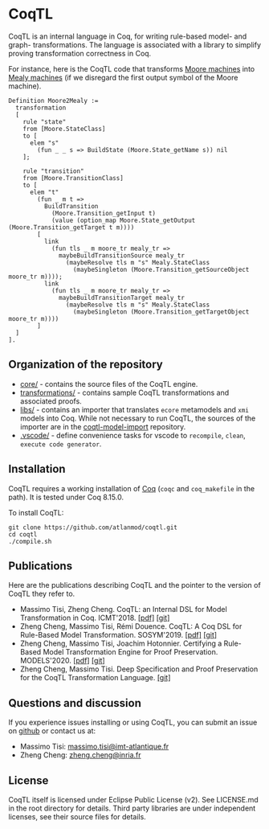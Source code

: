 # CoqTL

CoqTL is an internal language in Coq, for writing rule-based model- and graph- transformations. The language is associated with a library to simplify proving transformation correctness in Coq. 

For instance, here is the CoqTL code that transforms [Moore machines](https://en.wikipedia.org/wiki/Moore_machine) into [Mealy machines](https://en.wikipedia.org/wiki/Mealy_machine) (if we disregard the first output symbol of the Moore machine).

```coq
Definition Moore2Mealy :=
  transformation
  [
    rule "state"
    from [Moore.StateClass]
    to [
      elem "s"
        (fun _ _ s => BuildState (Moore.State_getName s)) nil
    ];
    
    rule "transition"
    from [Moore.TransitionClass]
    to [
      elem "t"
        (fun _ m t => 
          BuildTransition 
            (Moore.Transition_getInput t)
            (value (option_map Moore.State_getOutput (Moore.Transition_getTarget t m))))
        [
          link
            (fun tls _ m moore_tr mealy_tr =>
              maybeBuildTransitionSource mealy_tr
                (maybeResolve tls m "s" Mealy.StateClass 
                  (maybeSingleton (Moore.Transition_getSourceObject moore_tr m))));
          link 
            (fun tls _ m moore_tr mealy_tr =>
              maybeBuildTransitionTarget mealy_tr
                (maybeResolve tls m "s" Mealy.StateClass 
                  (maybeSingleton (Moore.Transition_getTargetObject moore_tr m))))
        ]
  ]
].
```

## Organization of the repository 

* [core/](https://github.com/atlanmod/coqtl/tree/master/core) - contains the source files of the CoqTL engine.
* [transformations/](https://github.com/atlanmod/coqtl/tree/master/transformations) - contains sample CoqTL transformations and associated proofs.
* [libs/](https://github.com/atlanmod/coqtl/tree/master/libs) - contains an importer that translates `ecore` metamodels and `xmi` models into Coq. While not necessary to run CoqTL, the sources of the importer are in the [coqtl-model-import](https://github.com/atlanmod/coqtl-model-import) repository.
* [.vscode/](https://github.com/atlanmod/coqtl/tree/master/.vscode) - define convenience tasks for vscode to `recompile`, `clean`, `execute code generator`.

## Installation

CoqTL requires a working installation of [Coq](https://coq.inria.fr/) (`coqc` and `coq_makefile` in the path). It is tested under Coq 8.15.0.

To install CoqTL:
```
git clone https://github.com/atlanmod/coqtl.git
cd coqtl
./compile.sh
```

## Publications

Here are the publications describing CoqTL and the pointer to the version of CoqTL they refer to. 

* Massimo Tisi, Zheng Cheng. CoqTL: an Internal DSL for Model Transformation in Coq. ICMT'2018. [[pdf]](https://hal.inria.fr/hal-01828344/document) [[git]](https://github.com/atlanmod/CoqTL/tree/eee344e)
* Zheng Cheng, Massimo Tisi, Rémi Douence. CoqTL: A Coq DSL for Rule-Based Model Transformation. SOSYM'2019. [[pdf]](https://hal.archives-ouvertes.fr/hal-02333564/document) [[git]](https://github.com/atlanmod/CoqTL/tree/eee344e)
* Zheng Cheng, Massimo Tisi, Joachim Hotonnier. Certifying a Rule-Based Model Transformation Engine for Proof Preservation. MODELS'2020. [[pdf]](https://hal.inria.fr/hal-02907622/document) [[git]](https://github.com/atlanmod/CoqTL/tree/2a8cea5)
* Zheng Cheng, Massimo Tisi. Deep Specification and Proof Preservation for the CoqTL Transformation Language. [[git]](https://github.com/atlanmod/CoqTL/tree/948eb94)

## Questions and discussion

If you experience issues installing or using CoqTL, you can submit an issue on [github](https://github.com/atlanmod/coqtl/issues) or contact us at:

* Massimo Tisi: massimo.tisi@imt-atlantique.fr
* Zheng Cheng: zheng.cheng@inria.fr

## License

CoqTL itself is licensed under Eclipse Public License (v2). See LICENSE.md in the root directory for details. Third party libraries are under independent licenses, see their source files for details.
